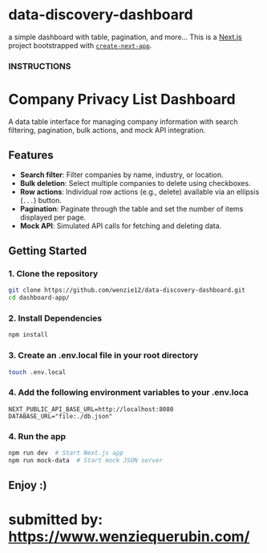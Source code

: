 # data-discovery-dashboard
a simple dashboard with table, pagination, and more...
This is a [Next.js](https://nextjs.org) project bootstrapped with [`create-next-app`](https://nextjs.org/docs/app/api-reference/cli/create-next-app).
### INSTRUCTIONS ###

# Company Privacy List Dashboard

A data table interface for managing company information with search filtering, pagination, bulk actions, and mock API integration.

## Features
- **Search filter**: Filter companies by name, industry, or location.
- **Bulk deletion**: Select multiple companies to delete using checkboxes.
- **Row actions**: Individual row actions (e.g., delete) available via an ellipsis (`...`) button.
- **Pagination**: Paginate through the table and set the number of items displayed per page.
- **Mock API**: Simulated API calls for fetching and deleting data.

## Getting Started

### 1. Clone the repository
```bash
git clone https://github.com/wenzie12/data-discovery-dashboard.git
cd dashboard-app/
```

### 2. Install Dependencies
```bash
npm install
```


### 3. Create an .env.local file in your root directory
```bash
touch .env.local
```

### 4. Add the following environment variables to your .env.loca
```tsx
NEXT_PUBLIC_API_BASE_URL=http://localhost:8080
DATABASE_URL="file:./db.json"
```

### 4. Run the app
```bash
npm run dev  # Start Next.js app
npm run mock-data  # Start mock JSON server
```

## Enjoy :)


# submitted by: https://www.wenziequerubin.com/
